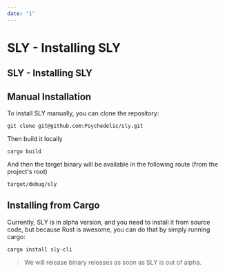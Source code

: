 ```yaml
---
date: "1"
---
```

# SLY - Installing SLY

## SLY - Installing SLY


## Manual Installation

To install SLY manually, you can clone the repository:

```
git clone git@github.com:Psychedelic/sly.git
```

Then build it locally

```
cargo build
```

And then the target binary will be available in the following route (from the project's root)

```
target/debug/sly
```

## Installing from Cargo

Currently, SLY is in alpha version, and you need to install it from source code, but because Rust is awesome, you can do that by simply running cargo:

```
cargo install sly-cli
```

> We will release binary releases as soon as SLY is out of alpha.
